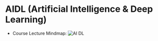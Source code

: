 # AIDL (Artificial Intelligence &amp; Deep Learning)
- Course Lecture Mindmap:
![AI   DL](https://user-images.githubusercontent.com/93842702/163623028-0b8a366e-70fe-4bc1-b857-cfe944d6b35d.svg)
